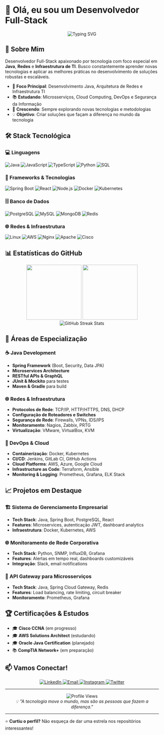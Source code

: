 # 👋 Olá, eu sou um Desenvolvedor Full-Stack

<div align="center">
  <img src="https://readme-typing-svg.herokuapp.com?font=Fira+Code&pause=1000&color=2196F3&center=true&vCenter=true&width=435&lines=Full-Stack+Developer;Java+Enthusiast;Network+%26+Infrastructure+Specialist;Always+Learning+New+Technologies" alt="Typing SVG" />
</div>

## 🚀 Sobre Mim

Desenvolvedor Full-Stack apaixonado por tecnologia com foco especial em **Java**, **Redes** e **Infraestrutura de TI**. Busco constantemente aprender novas tecnologias e aplicar as melhores práticas no desenvolvimento de soluções robustas e escaláveis.

- 🎯 **Foco Principal**: Desenvolvimento Java, Arquitetura de Redes e Infraestrutura TI
- 📚 **Estudando**: Microsserviços, Cloud Computing, DevOps e Segurança da Informação
- 🌱 **Crescendo**: Sempre explorando novas tecnologias e metodologias
- 💡 **Objetivo**: Criar soluções que façam a diferença no mundo da tecnologia

## 🛠️ Stack Tecnológica

### 💻 Linguagens
![Java](https://img.shields.io/badge/Java-007396?style=for-the-badge&logo=java&logoColor=white)
![JavaScript](https://img.shields.io/badge/JavaScript-F7DF1E?style=for-the-badge&logo=javascript&logoColor=black)
![TypeScript](https://img.shields.io/badge/TypeScript-3178C6?style=for-the-badge&logo=typescript&logoColor=white)
![Python](https://img.shields.io/badge/Python-3776AB?style=for-the-badge&logo=python&logoColor=white)
![SQL](https://img.shields.io/badge/SQL-336791?style=for-the-badge&logo=postgresql&logoColor=white)

### 🚀 Frameworks & Tecnologias
![Spring Boot](https://img.shields.io/badge/Spring_Boot-6DB33F?style=for-the-badge&logo=spring-boot&logoColor=white)
![React](https://img.shields.io/badge/React-61DAFB?style=for-the-badge&logo=react&logoColor=black)
![Node.js](https://img.shields.io/badge/Node.js-339933?style=for-the-badge&logo=node.js&logoColor=white)
![Docker](https://img.shields.io/badge/Docker-2496ED?style=for-the-badge&logo=docker&logoColor=white)
![Kubernetes](https://img.shields.io/badge/Kubernetes-326CE5?style=for-the-badge&logo=kubernetes&logoColor=white)

### 🗄️ Banco de Dados
![PostgreSQL](https://img.shields.io/badge/PostgreSQL-336791?style=for-the-badge&logo=postgresql&logoColor=white)
![MySQL](https://img.shields.io/badge/MySQL-4479A1?style=for-the-badge&logo=mysql&logoColor=white)
![MongoDB](https://img.shields.io/badge/MongoDB-47A248?style=for-the-badge&logo=mongodb&logoColor=white)
![Redis](https://img.shields.io/badge/Redis-DC382D?style=for-the-badge&logo=redis&logoColor=white)

### 🌐 Redes & Infraestrutura
![Linux](https://img.shields.io/badge/Linux-FCC624?style=for-the-badge&logo=linux&logoColor=black)
![AWS](https://img.shields.io/badge/AWS-232F3E?style=for-the-badge&logo=amazon-aws&logoColor=white)
![Nginx](https://img.shields.io/badge/Nginx-009639?style=for-the-badge&logo=nginx&logoColor=white)
![Apache](https://img.shields.io/badge/Apache-D22128?style=for-the-badge&logo=apache&logoColor=white)
![Cisco](https://img.shields.io/badge/Cisco-1BA0D7?style=for-the-badge&logo=cisco&logoColor=white)

## 📊 Estatísticas do GitHub

<div align="center">
  <img height="180em" src="https://github-readme-stats.vercel.app/api?username=SEU_USERNAME&show_icons=true&theme=tokyonight&include_all_commits=true&count_private=true"/>
  <img height="180em" src="https://github-readme-stats.vercel.app/api/top-langs/?username=SEU_USERNAME&layout=compact&langs_count=7&theme=tokyonight"/>
</div>

<div align="center">
  <img src="https://github-readme-streak-stats.herokuapp.com/?user=SEU_USERNAME&theme=tokyonight" alt="GitHub Streak Stats" />
</div>

## 🎯 Áreas de Especialização

### ☕ Java Development
- **Spring Framework** (Boot, Security, Data JPA)
- **Microservices Architecture**
- **RESTful APIs & GraphQL**
- **JUnit & Mockito** para testes
- **Maven & Gradle** para build

### 🌐 Redes & Infraestrutura
- **Protocolos de Rede**: TCP/IP, HTTP/HTTPS, DNS, DHCP
- **Configuração de Roteadores e Switches**
- **Segurança de Rede**: Firewalls, VPNs, IDS/IPS
- **Monitoramento**: Nagios, Zabbix, PRTG
- **Virtualização**: VMware, VirtualBox, KVM

### 🚀 DevOps & Cloud
- **Containerização**: Docker, Kubernetes
- **CI/CD**: Jenkins, GitLab CI, GitHub Actions
- **Cloud Platforms**: AWS, Azure, Google Cloud
- **Infrastructure as Code**: Terraform, Ansible
- **Monitoring & Logging**: Prometheus, Grafana, ELK Stack

## 📈 Projetos em Destaque

### 🏗️ Sistema de Gerenciamento Empresarial
- **Tech Stack**: Java, Spring Boot, PostgreSQL, React
- **Features**: Microservices, autenticação JWT, dashboard analytics
- **Infraestrutura**: Docker, Kubernetes, AWS

### 🌐 Monitoramento de Rede Corporativa
- **Tech Stack**: Python, SNMP, InfluxDB, Grafana
- **Features**: Alertas em tempo real, dashboards customizáveis
- **Integração**: Slack, email notifications

### 📱 API Gateway para Microsserviços
- **Tech Stack**: Java, Spring Cloud Gateway, Redis
- **Features**: Load balancing, rate limiting, circuit breaker
- **Monitoramento**: Prometheus, Grafana

## 🏆 Certificações & Estudos

- 🎓 **Cisco CCNA** (em progresso)
- 🎓 **AWS Solutions Architect** (estudando)
- 🎓 **Oracle Java Certification** (planejado)
- 📚 **CompTIA Network+** (em preparação)

## 📫 Vamos Conectar!

<div align="center">
  <a href="https://linkedin.com/in/SEU_LINKEDIN" target="_blank">
    <img src="https://img.shields.io/badge/LinkedIn-0077B5?style=for-the-badge&logo=linkedin&logoColor=white" alt="LinkedIn"/>
  </a>
  <a href="mailto:SEU_EMAIL@email.com">
    <img src="https://img.shields.io/badge/Email-D14836?style=for-the-badge&logo=gmail&logoColor=white" alt="Email"/>
  </a>
  <a href="https://instagram.com/SEU_INSTAGRAM" target="_blank">
    <img src="https://img.shields.io/badge/Instagram-E4405F?style=for-the-badge&logo=instagram&logoColor=white" alt="Instagram"/>
  </a>
  <a href="https://twitter.com/SEU_TWITTER" target="_blank">
    <img src="https://img.shields.io/badge/Twitter-1DA1F2?style=for-the-badge&logo=twitter&logoColor=white" alt="Twitter"/>
  </a>
</div>

---

<div align="center">
  <img src="https://komarev.com/ghpvc/?username=SEU_USERNAME&color=blueviolet&style=flat-square&label=Profile+Views" alt="Profile Views"/>
</div>

<div align="center">
  <i>💡 "A tecnologia move o mundo, mas são as pessoas que fazem a diferença."</i>
</div>

---

⭐ **Curtiu o perfil?** Não esqueça de dar uma estrela nos repositórios interessantes!
